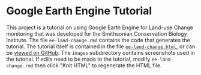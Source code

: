 # Google Earth Engine Tutorial

This project is a tutorial on using Google Earth Engine for Land-use Change monitoring that was developed for the Smithsonian Conservation Biology Institute. The file `ee-land-change.rmd` contains the code that generates the tutorial. The tutorial itself is contained in the file [`ee-land-change.html`](https://cdn.rawgit.com/mstrimas/ee-land-change/master/ee-land-change.html), or can be [viewed on GitHub](https://github.com/mstrimas/ee-land-change/blob/master/ee-land-change.md). The `images` subdirectory contains screenshots used in the tutorial. If edits need to be made to the tutorial, modify `ee-land-change.rmd` then click "Knit HTML" to regenerate the HTML file.